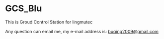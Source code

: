 # GCS_Blu
This is Groud Control Station for lingmutec

Any question can email me, my e-mail address is: <buqing2009@gmail.com>
